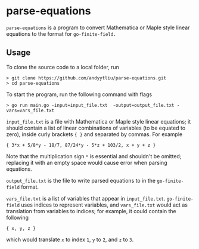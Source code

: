 # parse-equations

`parse-equations` is a program to convert Mathematica or Maple style linear equations to the format for `go-finite-field.`

## Usage

To clone the source code to a local folder, run
```
> git clone https://github.com/andyytliu/parse-equations.git
> cd parse-equations
```

To start the program, run the following command with flags
```
> go run main.go -input=input_file.txt  -output=output_file.txt -vars=vars_file.txt
```

`input_file.txt` is a file with Mathematica or Maple style linear equations;
it should contain a list of linear combinations of variables (to be equated to zero), inside curly brackets `{ }` and separated by commas. For example
```
{ 3*x + 5/8*y - 18/7, 87/24*y - 5*z + 103/2, x + y + z }
```
Note that the multiplication sign `*` is essential and shouldn't be omitted; replacing it with an empty space would cause error when parsing equations.

`output_file.txt` is the file to write parsed equations to in the `go-finite-field` format.

`vars_file.txt` is a list of variables that appear in `input_file.txt`.
`go-finite-field` uses indices to represent variables, and `vars_file.txt` would act as translation from variables to indices;
for example, it could contain the following
```
{ x, y, z }
```
which would translate `x` to index `1`, `y` to `2`, and `z` to `3`.

